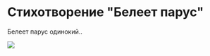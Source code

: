 # Стихотворение "Белеет парус"

Белеет парус одинокий..

<img src = "https://drasler.ru/wp-content/uploads/2019/10/белеет-парус-одинокий-016.jpg">